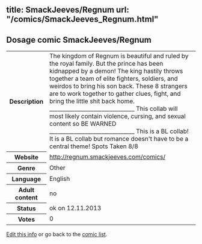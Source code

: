 title: SmackJeeves/Regnum
url: "/comics/SmackJeeves_Regnum.html"
---
Dosage comic SmackJeeves/Regnum
-----------------------------------------

<p id="msg"></p>
<script type="text/javascript">
if (window.location.search === '?edit_info_mail=sent_ok') {
  var elem = document.getElementById("msg");
  elem.innerHTML = 'Edited information sucessfully sent for review, which is usually done daily. Thanks!';
  elem.className = 'ok';
}
</script>
<table class="comicinfo">
<tr>
<th>Description</th><td>The kingdom of Regnum is beautiful and ruled by the royal family. But the prince has been kidnapped by a demon! The king hastily throws together a team of elite fighters, soldiers, and weirdos to bring his son back. These 8 strangers are to work together to gather clues, fight, and bring the little shit back home. _______________________________ This collab will most likely contain violence, cursing, and sexual content so BE WARNED _______________________________ This is a BL collab! It is a BL collab but romance doesn't have to be a central theme! Spots Taken 8/8</td>
</tr>
<tr>
<th>Website</th><td><a href="http://regnum.smackjeeves.com/comics/">http://regnum.smackjeeves.com/comics/</a></td>
</tr>
<tr>
<th>Genre</th><td>Other</td>
</tr>
<tr>
<th>Language</th><td>English</td>
</tr>
<tr>
<th>Adult content</th><td>no</td>
</tr>
<tr>
<th>Status</th><td>ok on 12.11.2013</td>
</tr>
<tr>
<th>Votes</th><td>0</td>
</tr>
</table>

[Edit this info](SmackJeeves_Regnum_edit.html) or go back to the [comic list](../comic-index.html).
